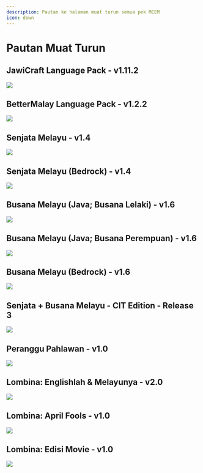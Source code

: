 ```yaml
---
description: Pautan ke halaman muat turun semua pek MCEM
icon: down
---
```


# Pautan Muat Turun

## JawiCraft Language Pack - v1.11.2

[![](https://cdn.jsdelivr.net/npm/@intergrav/devins-badges@3/assets/cozy/available/modrinth_64h.png)](https://modrinth.com/resourcepack/jawicraft-language-pack/)

## BetterMalay Language Pack - v1.2.2

[![](https://cdn.jsdelivr.net/npm/@intergrav/devins-badges@3/assets/cozy/available/modrinth_64h.png)](https://modrinth.com/resourcepack/bettermalay-language-pack/)

## Senjata Melayu - v1.4

[![](https://cdn.jsdelivr.net/npm/@intergrav/devins-badges@3/assets/cozy/available/modrinth_64h.png)](https://modrinth.com/resourcepack/senjata-melayu/)

## Senjata Melayu (Bedrock) - v1.4

[![](https://github.com/blryface/blurrybadges/blob/main/badges/64h/Avaliable%20On%20PMC.png?raw=true)](https://www.planetminecraft.com/texture-pack/bedrock-keris-melayu-malay-keris/)

## Busana Melayu (Java; Busana Lelaki) - v1.6

[![](https://cdn.jsdelivr.net/npm/@intergrav/devins-badges@3/assets/cozy/available/modrinth_64h.png)](https://modrinth.com/resourcepack/busana-melayu/)

## Busana Melayu (Java; Busana Perempuan) - v1.6

[![](https://cdn.jsdelivr.net/npm/@intergrav/devins-badges@3/assets/cozy/available/modrinth_64h.png)](https://modrinth.com/resourcepack/busana-melayu-fv/) &#x20;

## Busana Melayu (Bedrock) - v1.6

[![](https://github.com/blryface/blurrybadges/blob/main/badges/64h/Avaliable%20On%20PMC.png?raw=true)](https://www.planetminecraft.com/texture-pack/busana-melayu-bedrock-port)

## Senjata + Busana Melayu - CIT Edition - Release 3

[![](https://cdn.jsdelivr.net/npm/@intergrav/devins-badges@3/assets/cozy/available/modrinth_64h.png)](https://modrinth.com/resourcepack/senjata-busana-melayu-cit)

## Peranggu Pahlawan - v1.0

[![](https://cdn.jsdelivr.net/npm/@intergrav/devins-badges@3/assets/cozy/available/modrinth_64h.png)](https://modrinth.com/mod/peranggu-pahlawan)

## Lombina: Englishlah & Melayunya - v2.0

[![](https://cdn.jsdelivr.net/npm/@intergrav/devins-badges@3/assets/cozy/available/modrinth_64h.png)](https://modrinth.com/resourcepack/lombina-englishlah-melayunya)

## Lombina: April Fools - v1.0

[![](https://cdn.jsdelivr.net/npm/@intergrav/devins-badges@3/assets/cozy/available/modrinth_64h.png)](https://modrinth.com/resourcepack/lombina-april-fools)

## Lombina: Edisi Movie - v1.0

[![](https://cdn.jsdelivr.net/npm/@intergrav/devins-badges@3/assets/cozy/available/modrinth_64h.png)](https://modrinth.com/resourcepack/lombina-edisi-movie)

